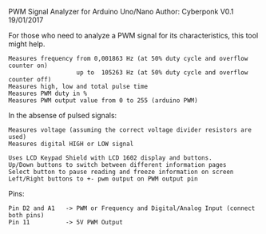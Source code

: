  PWM Signal Analyzer for Arduino Uno/Nano
 Author: Cyberponk
 V0.1		19/01/2017

 For those who need to analyze a PWM signal for its characteristics, this tool might help.

 	Measures frequency from 0,001863 Hz (at 50% duty cycle and overflow counter on)
					   up to  105263 Hz (at 50% duty cycle and overflow counter off)
 	Measures high, low and total pulse time
 	Measures PWM duty in %
 	Measures PWM output value from 0 to 255 (arduino PWM)

 In the absense of pulsed signals:

  	Measures voltage (assuming the correct voltage divider resistors are used)
  	Measures digital HIGH or LOW signal

	Uses LCD Keypad Shield with LCD 1602 display and buttons.
 	Up/Down buttons to switch between different information pages
	Select button to pause reading and freeze information on screen
	Left/Right buttons to +- pwm output on PWM output pin

 Pins:

  	Pin D2 and A1	-> PWM or Frequency and Digital/Analog Input (connect both pins)
  	Pin 11			-> 5V PWM Output

